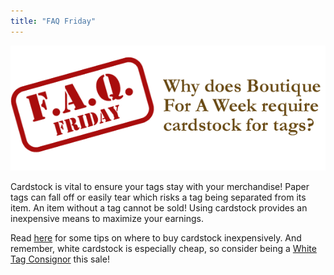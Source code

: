 ```yaml
---
title: "FAQ Friday"
---
```


![](/img/blog/FAQ_Fridays_cardstock.png)

Cardstock is vital to ensure your tags stay with your merchandise! Paper tags can fall off or easily tear which risks a tag being separated from its item. An item without a tag cannot be sold! Using cardstock provides an inexpensive means to maximize your earnings.

Read [here](/consignor-tip-how-to-find-cheap-and-easy-tagging-supplies/) for some tips on where to buy cardstock inexpensively. And remember, white cardstock is especially cheap, so consider being a [White Tag Consignor](/consignors/white-tag-consignors/) this sale!
